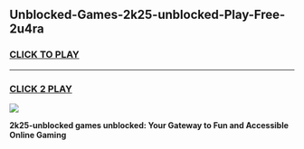 
## Unblocked-Games-2k25-unblocked-Play-Free-2u4ra
<h3>
<a href="https://premium76.site?title=2k25-unblocked&ref=23A">CLICK TO PLAY</a></h3>
<hr>

<h3>
<a href="https://premium76.site?title=2k25-unblocked&ref=23A">CLICK 2 PLAY</a>
  
</h3>

<a href="https://premium76.site?title=2k25-unblocked&ref=23A"><img src="https://clearcache.store/games.png"></a>


**2k25-unblocked games unblocked: Your Gateway to Fun and Accessible Online Gaming**
